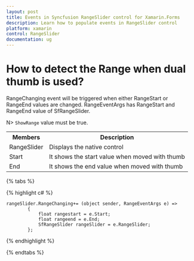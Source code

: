 ```yaml
---
layout: post
title: Events in Syncfusion RangeSlider control for Xamarin.Forms
description: Learn how to populate events in RangeSlider control
platform: xamarin
control: RangeSlider 
documentation: ug
---
```


# How to detect the Range when dual thumb is used?

RangeChanging event will be triggered when either RangeStart or RangeEnd values are changed. RangeEventArgs has RangeStart and RangeEnd value of SfRangeSlider.

N> `ShowRange` value must be true.

<table>
<tr>
<th>Members</th>
<th>Description</th>
</tr>
<tr>
<td>RangeSlider</td>
<td>Displays the native control</td>
</tr>
<tr>
<td>Start</td>
<td>It shows the start value when moved with thumb</td>
</tr>
<tr>
<td>End</td>
<td>It shows the end value when moved with thumb</td>
</tr>
</table>

{% tabs %}

{% highlight c# %}

	rangeSlider.RangeChanging+= (object sender, RangeEventArgs e) =>
			{
				float rangestart = e.Start;
				float rangeend = e.End;
				SfRangeSlider rangeSlider = e.RangeSlider;
			};	

{% endhighlight %}

{% endtabs %}
                                                

                                    
